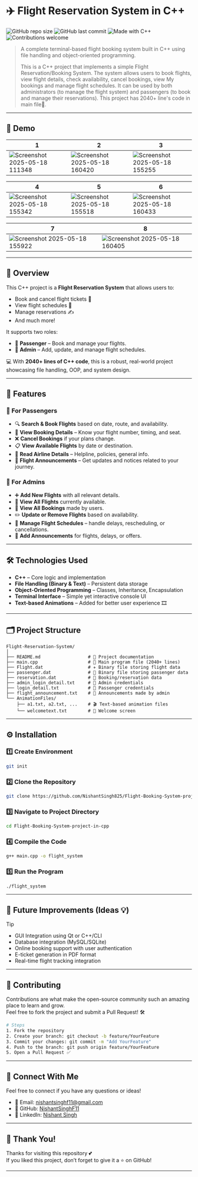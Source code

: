 
# ✈️ Flight Reservation System in C++

![GitHub repo size](https://img.shields.io/github/repo-size/NishantSingh825/Flight-Booking-System-project-in-cpp)
![GitHub last commit](https://img.shields.io/github/last-commit/NishantSingh825/Flight-Booking-System-project-in-cpp)
![Made with C++](https://img.shields.io/badge/Made%20with-C++-blue)
![Contributions welcome](https://img.shields.io/badge/Contributions-Welcome-brightgreen)

> A complete terminal-based flight booking system built in C++ using file handling and object-oriented programming.
> 
> This is a C++ project that implements a simple Flight Reservation/Booking System. The system allows users to book flights, view flight details, check availability, cancel bookings, view My bookings and manage flight schedules. It can be used by both administrators (to manage the flight system) and passengers (to book and manage their reservations). This project has 2040+ line's code in main file📂.

---

## 🎥 Demo
| 1 | 2 | 3 |
|-----------------------------|------------------------------|-----------------------------|
|  ![Screenshot 2025-05-18 111348](https://github.com/user-attachments/assets/5f6c6fe5-9aca-4948-a5d0-7cbcd8089d87) |  ![Screenshot 2025-05-18 160420](https://github.com/user-attachments/assets/ca624c7f-c6fa-400d-ab6c-aaed36bd8a03) |  ![Screenshot 2025-05-18 155255](https://github.com/user-attachments/assets/950bdcdc-9bc4-410e-8623-cc2ea0c70b30) | 

| 4 | 5 | 6 |
|-----------------------------|------------------------------|-----------------------------|
| ![Screenshot 2025-05-18 155342](https://github.com/user-attachments/assets/89cd56e9-6aee-4e97-a162-73a3199dc47a) |   ![Screenshot 2025-05-18 155518](https://github.com/user-attachments/assets/b9fbfd35-f968-4492-8189-4ad423d4acfb) | ![Screenshot 2025-05-18 160433](https://github.com/user-attachments/assets/9b4cc1d9-e167-467b-9f8b-28558e65f22f) |

| 7 | 8 |
|-----------------------------|------------------------------|
| ![Screenshot 2025-05-18 155922](https://github.com/user-attachments/assets/186d69ca-9405-4b03-a88a-4f77b59dfa1f) |  ![Screenshot 2025-05-18 160405](https://github.com/user-attachments/assets/0824ff3b-9a37-4209-8cad-9a4b42b43a96) |  




---

## 📌 Overview

This C++ project is a **Flight Reservation System** that allows users to:
- Book and cancel flight tickets 🧳
- View flight schedules 🛫
- Manage reservations ✍️
- And much more!

It supports two roles:
- 👤 **Passenger** – Book and manage your flights.
- 🔧 **Admin** – Add, update, and manage flight schedules.

💻 With **2040+ lines of C++ code**, this is a robust, real-world project showcasing file handling, OOP, and system design.

---

## 🧭 Features

### 👥 For Passengers
- 🔍 **Search & Book Flights** based on date, route, and availability.
- 🧾 **View Booking Details** – Know your flight number, timing, and seat.
- ❌ **Cancel Bookings** if your plans change.
- 📋 **View Available Flights** by date or destination.
- 📝 **Read Airline Details** – Helpline, policies, general info.
- 📢 **Flight Announcements** – Get updates and notices related to your journey.

### 🔐 For Admins
- ➕ **Add New Flights** with all relevant details.
- 🧾 **View All Flights** currently available.
- 📁 **View All Bookings** made by users.
- ✏️ **Update or Remove Flights** based on availability.
- 📅 **Manage Flight Schedules** – handle delays, rescheduling, or cancellations.
- 📣 **Add Announcements** for flights, delays, or offers.

---

## 🛠 Technologies Used

- **C++** – Core logic and implementation
- **File Handling (Binary & Text)** – Persistent data storage
- **Object-Oriented Programming** – Classes, Inheritance, Encapsulation
- **Terminal Interface** – Simple yet interactive console UI
- **Text-based Animations** – Added for better user experience 🎞️

---

## 🗂 Project Structure

```
Flight-Reservation-System/
│
├── README.md                  # 📘 Project documentation
├── main.cpp                   # 🎯 Main program file (2040+ lines)
├── Flight.dat                 # ✈️ Binary file storing flight data
├── passenger.dat              # 👤 Binary file storing passenger data
├── reservation.dat            # 🧾 Booking/reservation data
├── admin_login_detail.txt     # 🔐 Admin credentials
├── login_detail.txt           # 🔐 Passenger credentials
├── flight_announcement.txt    # 📣 Announcements made by admin
└── AnimationFiles/
    ├── a1.txt, a2.txt, ...    # 🎬 Text-based animation files
    └── welcometext.txt        # 🎉 Welcome screen
```

---

## ⚙️ Installation

### 1️⃣ Create Environment
```bash
git init
```

### 2️⃣ Clone the Repository
```bash
git clone https://github.com/NishantSingh825/Flight-Booking-System-project-in-cpp.git
```

### 3️⃣ Navigate to Project Directory
```bash
cd Flight-Booking-System-project-in-cpp
```

### 4️⃣ Compile the Code
```bash
g++ main.cpp -o flight_system
```

### 5️⃣ Run the Program
```bash
./flight_system
```

---

## 📌 Future Improvements (Ideas 💡)
> [!TIP]
> - GUI Integration using Qt or C++/CLI
> - Database integration (MySQL/SQLite)
> - Online booking support with user authentication
> - E-ticket generation in PDF format
> - Real-time flight tracking integration

---

## 🤝 Contributing

Contributions are what make the open-source community such an amazing place to learn and grow.  
Feel free to fork the project and submit a Pull Request! 🛠️

```bash
# Steps
1. Fork the repository
2. Create your branch: git checkout -b feature/YourFeature
3. Commit your changes: git commit -m "Add YourFeature"
4. Push to the branch: git push origin feature/YourFeature
5. Open a Pull Request ✅
```

---

## 💬 Connect With Me 

Feel free to connect if you have any questions or ideas!

- 📧 Email: [nishantsinghf11@gmail.com](mailto:nishantsinghf11@gmail.com)
- 🧠 GitHub: [NishantSinghF11](https://github.com/NishantSinghF11)
- 💼 LinkedIn: [Nishant Singh](https://www.linkedin.com/in/nishantsinghf11)

---

## 🙏 Thank You!

Thanks for visiting this repository 💕  
If you liked this project, don’t forget to give it a ⭐ on GitHub!

---
